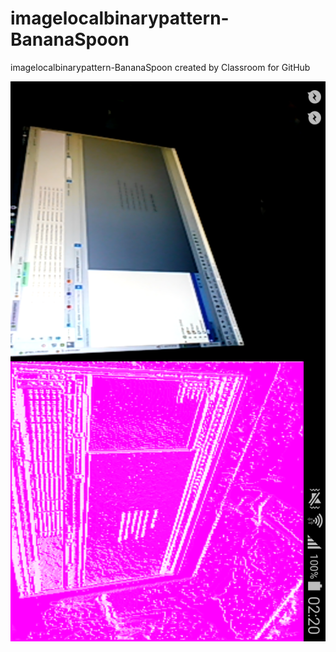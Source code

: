 # imagelocalbinarypattern-BananaSpoon
imagelocalbinarypattern-BananaSpoon created by Classroom for GitHub


![alt tag](https://github.com/DeLaSalleUniversity-Manila/imagelocalbinarypattern-BananaSpoon/blob/master/device-2015-12-07-022018.png)
